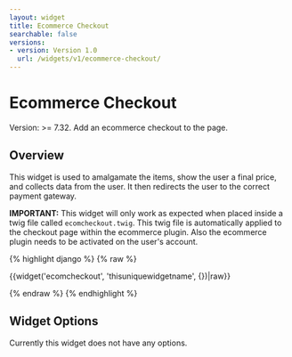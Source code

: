 ```yaml
---
layout: widget
title: Ecommerce Checkout
searchable: false
versions:
- version: Version 1.0
  url: /widgets/v1/ecommerce-checkout/
---
```


# Ecommerce Checkout

Version: >= 7.32. Add an ecommerce checkout to the page.

## Overview

This widget is used to amalgamate the items, show the user a final price, and collects data from the user. It then redirects the user to the correct payment gateway.

**IMPORTANT:** This widget will only work as expected when placed inside a twig file called ```ecomcheckout.twig```. This twig file is automatically applied to the checkout page within the ecommerce plugin. Also the ecommerce plugin needs to be activated on the user's account.

{% highlight django %}
{% raw %}

  {{widget('ecomcheckout', 'thisuniquewidgetname', {})|raw}}

{% endraw %}
{% endhighlight %}

## Widget Options

Currently this widget does not have any options.
